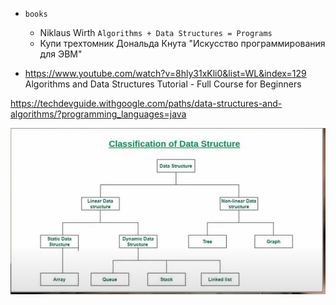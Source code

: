 - `books`
    - Niklaus Wirth `Algorithms + Data Structures = Programs`
    - Купи трехтомник Дональда Кнута "Искусство программирования для ЭВМ"

- https://www.youtube.com/watch?v=8hly31xKli0&list=WL&index=129 Algorithms and Data Structures Tutorial - Full Course
  for Beginners

https://techdevguide.withgoogle.com/paths/data-structures-and-algorithms/?programming_languages=java

![img_1.png](img_1.png)

